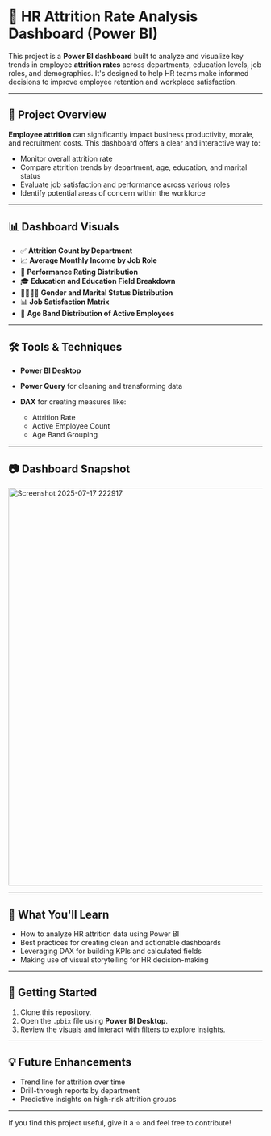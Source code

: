# 👥 HR Attrition Rate Analysis Dashboard (Power BI)

This project is a **Power BI dashboard** built to analyze and visualize key trends in employee **attrition rates** across departments, education levels, job roles, and demographics. It's designed to help HR teams make informed decisions to improve employee retention and workplace satisfaction.

---

## 📌 Project Overview

**Employee attrition** can significantly impact business productivity, morale, and recruitment costs. This dashboard offers a clear and interactive way to:

* Monitor overall attrition rate
* Compare attrition trends by department, age, education, and marital status
* Evaluate job satisfaction and performance across various roles
* Identify potential areas of concern within the workforce

---

## 📊 Dashboard Visuals

* ✅ **Attrition Count by Department**
* 📈 **Average Monthly Income by Job Role**
* 🎯 **Performance Rating Distribution**
* 🎓 **Education and Education Field Breakdown**
* 👨‍👩‍👧‍👦 **Gender and Marital Status Distribution**
* 📊 **Job Satisfaction Matrix**
* 🧓 **Age Band Distribution of Active Employees**

---

## 🛠 Tools & Techniques

* **Power BI Desktop**
* **Power Query** for cleaning and transforming data
* **DAX** for creating measures like:

  * Attrition Rate
  * Active Employee Count
  * Age Band Grouping

---

## 📷 Dashboard Snapshot


<img width="1865" height="787" alt="Screenshot 2025-07-17 222917" src="https://github.com/user-attachments/assets/19bd6e53-d38c-4bc1-a12a-d79520c4c468" />

---

## 🧠 What You'll Learn

* How to analyze HR attrition data using Power BI
* Best practices for creating clean and actionable dashboards
* Leveraging DAX for building KPIs and calculated fields
* Making use of visual storytelling for HR decision-making

---

## 🚀 Getting Started

1. Clone this repository.
2. Open the `.pbix` file using **Power BI Desktop**.
3. Review the visuals and interact with filters to explore insights.

---

## 💡 Future Enhancements

* Trend line for attrition over time
* Drill-through reports by department
* Predictive insights on high-risk attrition groups

---

If you find this project useful, give it a ⭐️ and feel free to contribute!



